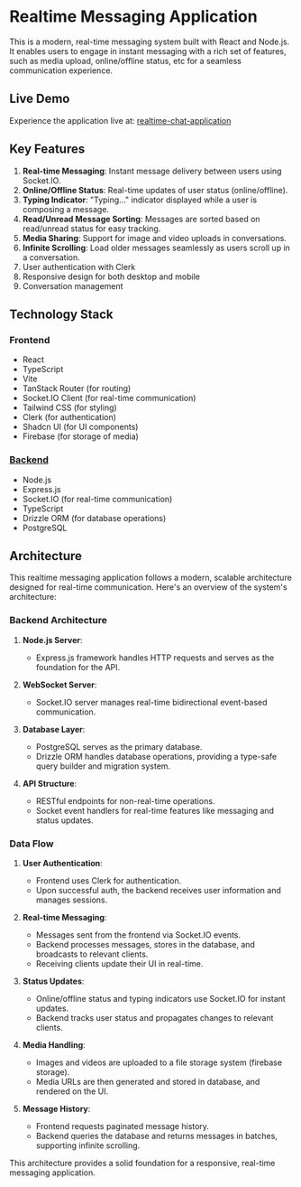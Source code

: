 # Realtime Messaging Application

This is a modern, real-time messaging system built with React and Node.js. It enables users to engage in instant messaging with a rich set of features, such as media upload, online/offline status, etc for a seamless communication experience.

## Live Demo

Experience the application live at: [realtime-chat-application](https://realtime-chat-application-snowy-xi.vercel.app/)

## Key Features

1. **Real-time Messaging**: Instant message delivery between users using Socket.IO.
2. **Online/Offline Status**: Real-time updates of user status (online/offline).
3. **Typing Indicator**: "Typing..." indicator displayed while a user is composing a message.
4. **Read/Unread Message Sorting**: Messages are sorted based on read/unread status for easy tracking.
5. **Media Sharing**: Support for image and video uploads in conversations.
6. **Infinite Scrolling**: Load older messages seamlessly as users scroll up in a conversation.
7. User authentication with Clerk
8. Responsive design for both desktop and mobile
9. Conversation management

## Technology Stack

### Frontend

- React
- TypeScript
- Vite
- TanStack Router (for routing)
- Socket.IO Client (for real-time communication)
- Tailwind CSS (for styling)
- Clerk (for authentication)
- Shadcn UI (for UI components)
- Firebase (for storage of media)

### [Backend](https://github.com/ameeetgaikwad/realtime-chat-application-be)

- Node.js
- Express.js
- Socket.IO (for real-time communication)
- TypeScript
- Drizzle ORM (for database operations)
- PostgreSQL

## Architecture

This realtime messaging application follows a modern, scalable architecture designed for real-time communication. Here's an overview of the system's architecture:

### Backend Architecture

1. **Node.js Server**:

   - Express.js framework handles HTTP requests and serves as the foundation for the API.

2. **WebSocket Server**:

   - Socket.IO server manages real-time bidirectional event-based communication.

3. **Database Layer**:

   - PostgreSQL serves as the primary database.
   - Drizzle ORM handles database operations, providing a type-safe query builder and migration system.

4. **API Structure**:
   - RESTful endpoints for non-real-time operations.
   - Socket event handlers for real-time features like messaging and status updates.

### Data Flow

1. **User Authentication**:

   - Frontend uses Clerk for authentication.
   - Upon successful auth, the backend receives user information and manages sessions.

2. **Real-time Messaging**:

   - Messages sent from the frontend via Socket.IO events.
   - Backend processes messages, stores in the database, and broadcasts to relevant clients.
   - Receiving clients update their UI in real-time.

3. **Status Updates**:

   - Online/offline status and typing indicators use Socket.IO for instant updates.
   - Backend tracks user status and propagates changes to relevant clients.

4. **Media Handling**:

   - Images and videos are uploaded to a file storage system (firebase storage).
   - Media URLs are then generated and stored in database, and rendered on the UI.

5. **Message History**:
   - Frontend requests paginated message history.
   - Backend queries the database and returns messages in batches, supporting infinite scrolling.

This architecture provides a solid foundation for a responsive, real-time messaging application.